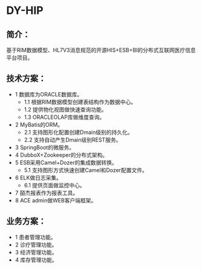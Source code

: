# DY-HIP
## 简介：
  基于RIM数据模型、HL7V3消息规范的开源HIS+ESB+BI的分布式互联网医疗信息平台项目。
## 技术方案：
* 1 数据库为ORACLE数据库。
  * 1.1 根据RIM数据模型创建表结构作为数据中心。
  * 1.2 提供物化视图做快速查询功能。
  * 1.3 ORACLEOLAP库做维度查询。
* 2 MyBatis的ORM。
  * 2.1 支持图形化配置创建Dmain级别的持久化。
  * 2.2 支持自动产生Dmain级别REST服务。
* 3 SpringBoot的微服务。
* 4 DubboX+Zookeeper的分布式架构。
* 5 ESB采用Camel+Dozer的集成数据转换。
  * 5.1 支持图形方式快速创建Camel和Dozer配置文件。
* 6 ELK做日志采集。
  * 6.1 提供页面做监控中心。
* 7 皕杰报表作为报表工具。
* 8 ACE admin做WEB客户端框架。
## 业务方案：
* 1 患者管理功能。
* 2 诊疗管理功能。
* 3 经济管理功能。
* 4 库存管理功能。

